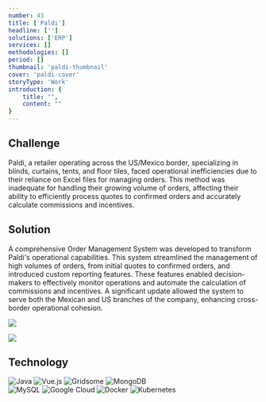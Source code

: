 ```yaml
---
number: 43
title: ['Paldi']
headline: ['']
solutions: ['ERP']
services: []
methodologies: []
period: []
thumbnail: 'paldi-thumbnail'
cover: 'paldi-cover'
storyType: 'Work'
introduction: {
    title: "",
    content: ""
}
---
```


## Challenge

Paldi, a retailer operating across the US/Mexico border, specializing in blinds, curtains, tents, and floor tiles, faced operational inefficiencies due to their reliance on Excel files for managing orders. This method was inadequate for handling their growing volume of orders, affecting their ability to efficiently process quotes to confirmed orders and accurately calculate commissions and incentives.

## Solution

A comprehensive Order Management System was developed to transform Paldi's operational capabilities. This system streamlined the management of high volumes of orders, from initial quotes to confirmed orders, and introduced custom reporting features. These features enabled decision-makers to effectively monitor operations and automate the calculation of commissions and incentives. A significant update allowed the system to serve both the Mexican and US branches of the company, enhancing cross-border operational cohesion.

![](/work/paldi-figure-1.jpg)

![](/work/paldi-figure-2.jpg)

## Technology

<div class="story_story__mainContent__technologies__v5XXm">
  <div class="story_story__mainContent__technologies__images__6NSg5">
    <div>
      <img loading="lazy" src="/technologies/java.svg" alt="Java"/>
      <img loading="lazy" src="/technologies/vue.svg" alt="Vue.js"/>
      <img loading="lazy" src="/technologies/gridsom.svg" alt="Gridsome"/>
      <img loading="lazy" src="/technologies/mongodb.svg" alt="MongoDB"/>
    </div>
  </div>
  <div class="story_story__mainContent__technologies__images__6NSg5">
    <div>
      <img loading="lazy" src="/technologies/mysql.svg" alt="MySQL"/>
      <img loading="lazy" src="/technologies/gcloud.svg" alt="Google Cloud"/>
      <img loading="lazy" src="/technologies/docker.svg" alt="Docker"/>
      <img loading="lazy" src="/technologies/kubernetes.svg" alt="Kubernetes"/>
    </div>
  </div>
</div>